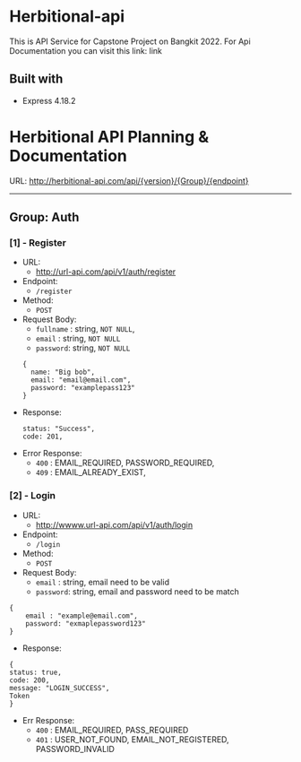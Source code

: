 # Herbitional-api

This is API Service for Capstone Project on Bangkit 2022. For Api Documentation you can visit this link:
link

## Built with

- Express 4.18.2

# Herbitional API Planning & Documentation

URL: http://herbitional-api.com/api/{version}/{Group}/{endpoint}

---

## Group: Auth

### [1] - Register

- URL:
  - http://url-api.com/api/v1/auth/register
- Endpoint:
  - `/register`
- Method:
  - `POST`
- Request Body:
  - `fullname` : string, `NOT NULL`,
  - `email` : string, `NOT NULL`
  - `password`: string, `NOT NULL`
  ```
  {
    name: "Big bob",
    email: "email@email.com",
    password: "examplepass123"
  }
  ```
- Response:
  ```
  status: "Success",
  code: 201,
  ```
- Error Response:
  - `400` : EMAIL_REQUIRED, PASSWORD_REQUIRED,
  - `409` : EMAIL_ALREADY_EXIST,

### [2] - Login

- URL:
  - http://wwww.url-api.com/api/v1/auth/login
- Endpoint:
  - `/login`
- Method:
  - `POST`
- Request Body:
  - `email` : string, email need to be valid
  - `password`: string, email and password need to be match

```
{
    email : "example@email.com",
    password: "exmaplepassword123"
}
```

- Response:

```
{
status: true,
code: 200,
message: "LOGIN_SUCCESS",
Token
}
```

- Err Response:
  - `400` : EMAIL_REQUIRED, PASS_REQUIRED
  - `401` : USER_NOT_FOUND, EMAIL_NOT_REGISTERED, PASSWORD_INVALID

